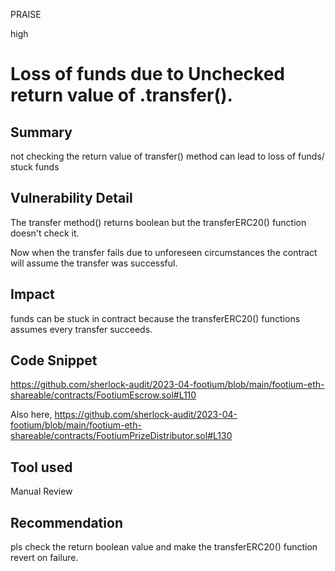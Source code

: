PRAISE

high

# Loss of funds due to Unchecked return value of .transfer().

## Summary
not checking the return value of transfer() method can lead to loss of funds/ stuck funds

## Vulnerability Detail

The transfer method() returns boolean but the transferERC20() function doesn't check it.

Now when the transfer fails due to unforeseen circumstances the contract will assume the transfer was successful.

## Impact
funds can be stuck in contract because the transferERC20() functions assumes every transfer succeeds. 

## Code Snippet
https://github.com/sherlock-audit/2023-04-footium/blob/main/footium-eth-shareable/contracts/FootiumEscrow.sol#L110

Also here,
https://github.com/sherlock-audit/2023-04-footium/blob/main/footium-eth-shareable/contracts/FootiumPrizeDistributor.sol#L130
## Tool used

Manual Review

## Recommendation
pls check the return boolean value and make the transferERC20() function revert on failure.